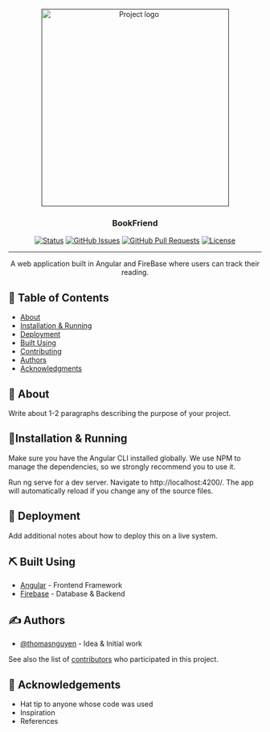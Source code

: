 <p align="center">
  <a href="" rel="noopener">
 <img width=373px height=392px src="https://raw.githubusercontent.com/thomasnguyen/BLTrees/master/readmePreview.png" alt="Project logo"></a>
</p>

<h3 align="center">BookFriend</h3>

<div align="center">

  [![Status](https://img.shields.io/badge/status-active-success.svg)]() 
  [![GitHub Issues](https://img.shields.io/github/issues/thomasnguyen/BLTrees.svg)](https://github.com/thomasnguyen/BookFriend/issues)
  [![GitHub Pull Requests](https://img.shields.io/github/issues-pr/thomasnguyen/BookFriend.svg)](https://github.com/thomasnguyen/BookFriend/pulls)
  [![License](https://img.shields.io/badge/license-MIT-blue.svg)](/LICENSE)

</div>

---

<p align="center"> 
  A web application built in Angular and FireBase where users can track their reading.
    <br> 
</p>

## 📝 Table of Contents
- [About](#about)
- [Installation & Running](#installation_&_running)
- [Deployment](#deployment)
- [Built Using](#built_using)
- [Contributing](../CONTRIBUTING.md)
- [Authors](#authors)
- [Acknowledgments](#acknowledgement)

## 🧐 About <a name = "about"></a>
Write about 1-2 paragraphs describing the purpose of your project.


## 🏁Installation & Running
Make sure you have the Angular CLI installed globally. We use NPM  to manage the dependencies, so we strongly recommend you to use it. 

Run ng serve for a dev server. Navigate to http://localhost:4200/. The app will automatically reload if you change any of the source files.


## 🚀 Deployment <a name = "deployment"></a>
Add additional notes about how to deploy this on a live system.

## ⛏️ Built Using <a name = "built_using"></a>
- [Angular](https://angular.io/) - Frontend Framework
- [Firebase](https://firebase.google.com/) - Database & Backend

## ✍️ Authors <a name = "authors"></a>
- [@thomasnguyen](https://github.com/thomasnguyen) - Idea & Initial work

See also the list of [contributors](https://github.com/thomasnguyen/BLTrees/contributors) who participated in this project.

## 🎉 Acknowledgements <a name = "acknowledgement"></a>
- Hat tip to anyone whose code was used
- Inspiration
- References
